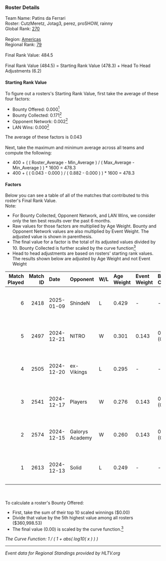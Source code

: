 ### Roster Details<br />
Team Name: Patins da Ferrari<br />
Roster: CutzMeretz, Jotag3, perez, proSHOW, rainny<br />
Global Rank: [270](../../standings_global_2025_05_05.md)<br />
<br />
Region: [Americas]( ../../standings_americas_2025_05_05.md)<br />
Regional Rank: [79]( ../../standings_americas_2025_05_05.md)<br />
<br />
Final Rank Value:  484.5<br />
<br />
Final Rank Value (484.5) = Starting Rank Value (478.3) + Head To Head Adjustments (6.2)<br />

#### Starting Rank Value<br />
To figure out a rosters's Starting Rank Value, first take the average of these four factors:<br />
- Bounty Offered: 0.000[<sup>1</sup>](#table2)
- Bounty Collected: 0.171[<sup>2</sup>](#table1)
- Opponent Network: 0.002[<sup>2</sup>](#table1)
- LAN Wins: 0.000[<sup>2</sup>](#table1)

The average of these factors is 0.043<br />
<br />
Next, take the maximum and minimum average across all teams and compute the following:<br />
- 400 + ( ( Roster_Average - Min_Average ) / ( Max_Average - Min_Average ) ) * 1600 = 478.3
- 400 + ( ( 0.043 - 0.000 ) / ( 0.882 - 0.000 ) ) * 1600 = 478.3


#### Factors<br />
Below you can see a table of all of the matches that contributed to this roster's Final Rank Value.<br />
Note:<br />

- For Bounty Collected, Opponent Network, and LAN Wins, we consider only the ten best results over the past 6 months.
- Raw values for those factors are multiplied by Age Weight. Bounty and Opponent Network values are also multiplied by Event Weight. The adjusted value is shown in parenthesis.
- The final value for a factor is the total of its adjusted values divided by 10. Bounty Collected is further scaled by the curve function[<sup>3</sup>](#curveFunction)
- Head to head adjustments are based on rosters' starting rank values. The results shown below are adjusted by Age Weight and not Event Weight
<span id="table1"></span><br />


| Match Played | Match ID | Date       | Opponent        | W/L | Age Weight | Event Weight | Bounty Collected | Opponent Network | LAN Wins  | H2H Adj. | Roster                                       |
| -: | -: | :- | :- | :- | :- | :- | :- | :- | :- | -: | :- |
|            6 |     2418 | 2025-01-09 | ShindeN         | L   | 0.429      | -            | -                | -                | -         |    -2.94 | CutzMeretz, Jotag3, perez, proSHOW, rainny   |
|            5 |     2497 | 2024-12-21 | NITRO           | W   | 0.301      | 0.143        | 0.000 (0.000)    | 0.115 (0.005)    | 0 (0.000) |     6.19 | Jotag3, perez, proSHOW, rainny, RICIOLI      |
|            4 |     2505 | 2024-12-20 | ex-Vikings      | L   | 0.295      | -            | -                | -                | -         |    -4.82 | CutzMeretz, Jotag3, perez, proSHOW, rainny   |
|            3 |     2541 | 2024-12-17 | Players         | W   | 0.276      | 0.143        | 0.003 (0.000)    | 0.348 (0.014)    | 0 (0.000) |     6.32 | CutzMeretz, Jotag3, perez, proSHOW, rainny   |
|            2 |     2574 | 2024-12-15 | Galorys Academy | W   | 0.260      | 0.143        | 0.000 (0.000)    | 0.014 (0.001)    | 0 (0.000) |     3.17 | CutzMeretz, Jotag3, perez, proSHOW, rainny   |
|            1 |     2613 | 2024-12-13 | Solid           | L   | 0.249      | -            | -                | -                | -         |    -1.75 | cerolzin, CutzMeretz, Jotag3, perez, proSHOW |

<br />
<span id="table2"></span><br />
To calculate a roster's Bounty Offered:<br />

- First, take the sum of their top 10 scaled winnings ($0.00)
- Divide that value by the 5th highest value among all rosters ($360,998.53)
- The final value (0.00) is scaled by the curve function.[<sup>3</sup>](#curveFunction)

<span id="curveFunction"></span>_The Curve Function: 1 / ( 1 + abs( log10( x ) ) )_<br />

---
_Event data for Regional Standings provided by HLTV.org_<br />
